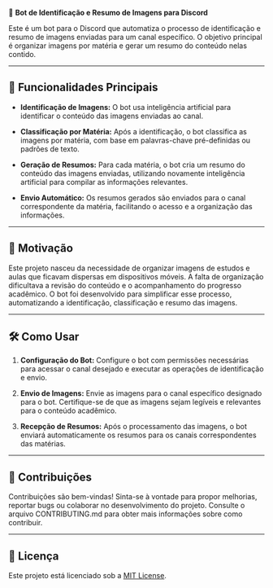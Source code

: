 🤖 **Bot de Identificação e Resumo de Imagens para Discord**

Este é um bot para o Discord que automatiza o processo de identificação e resumo de imagens enviadas para um canal específico. O objetivo principal é organizar imagens por matéria e gerar um resumo do conteúdo nelas contido.

---

## 🚀 Funcionalidades Principais

- **Identificação de Imagens:** O bot usa inteligência artificial para identificar o conteúdo das imagens enviadas ao canal.
  
- **Classificação por Matéria:** Após a identificação, o bot classifica as imagens por matéria, com base em palavras-chave pré-definidas ou padrões de texto.
  
- **Geração de Resumos:** Para cada matéria, o bot cria um resumo do conteúdo das imagens enviadas, utilizando novamente inteligência artificial para compilar as informações relevantes.
  
- **Envio Automático:** Os resumos gerados são enviados para o canal correspondente da matéria, facilitando o acesso e a organização das informações.

---

## 🌟 Motivação

Este projeto nasceu da necessidade de organizar imagens de estudos e aulas que ficavam dispersas em dispositivos móveis. A falta de organização dificultava a revisão do conteúdo e o acompanhamento do progresso acadêmico. O bot foi desenvolvido para simplificar esse processo, automatizando a identificação, classificação e resumo das imagens.

---

## 🛠️ Como Usar

1. **Configuração do Bot:** Configure o bot com permissões necessárias para acessar o canal desejado e executar as operações de identificação e envio.
   
2. **Envio de Imagens:** Envie as imagens para o canal específico designado para o bot. Certifique-se de que as imagens sejam legíveis e relevantes para o conteúdo acadêmico.

3. **Recepção de Resumos:** Após o processamento das imagens, o bot enviará automaticamente os resumos para os canais correspondentes das matérias.

---

## 🤝 Contribuições

Contribuições são bem-vindas! Sinta-se à vontade para propor melhorias, reportar bugs ou colaborar no desenvolvimento do projeto. Consulte o arquivo CONTRIBUTING.md para obter mais informações sobre como contribuir.

---

## 📄 Licença

Este projeto está licenciado sob a [MIT License](https://opensource.org/licenses/MIT).
